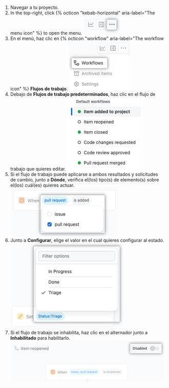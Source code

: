 1. Navegar a tu proyecto.
1. In the top-right, click {% octicon "kebab-horizontal" aria-label="The menu icon" %} to open the menu. ![Screenshot showing the menu icon](/assets/images/help/projects-v2/open-menu.png)
1. En el menú, haz clic en {% octicon "workflow" aria-label="The workflow icon" %} **Flujos de trabajo**. ![Screenshot showing the 'Workflows' menu item](/assets/images/help/projects-v2/workflows-menu-item.png)
1. Debajo de **Flujos de trabajo predeterminados**, haz clic en el flujo de trabajo que quieres editar. ![Screenshot showing default workflows](/assets/images/help/projects-v2/default-workflows.png)
1. Si el flujo de trabajo puede aplicarse a ambos resultados y solicitudes de cambio, junto a **Dónde**, verifica el(los) tipo(s) de elemento(s) sobre el(los) cuál(es) quieres actuar. ![Screenshot showing the "when" configuration for a workflow](/assets/images/help/projects-v2/workflow-when.png)
1. Junto a **Configurar**, elige el valor en el cual quieres configurar al estado. ![Screenshot showing the "set" configuration for a workflow](/assets/images/help/projects-v2/workflow-set.png)
1. Si el flujo de trabajo se inhabilita, haz clic en el alternador junto a **Inhabilitado** para habilitarlo. ![Screenshot showing the "enable" control for a workflow](/assets/images/help/projects-v2/workflow-enable.png)
